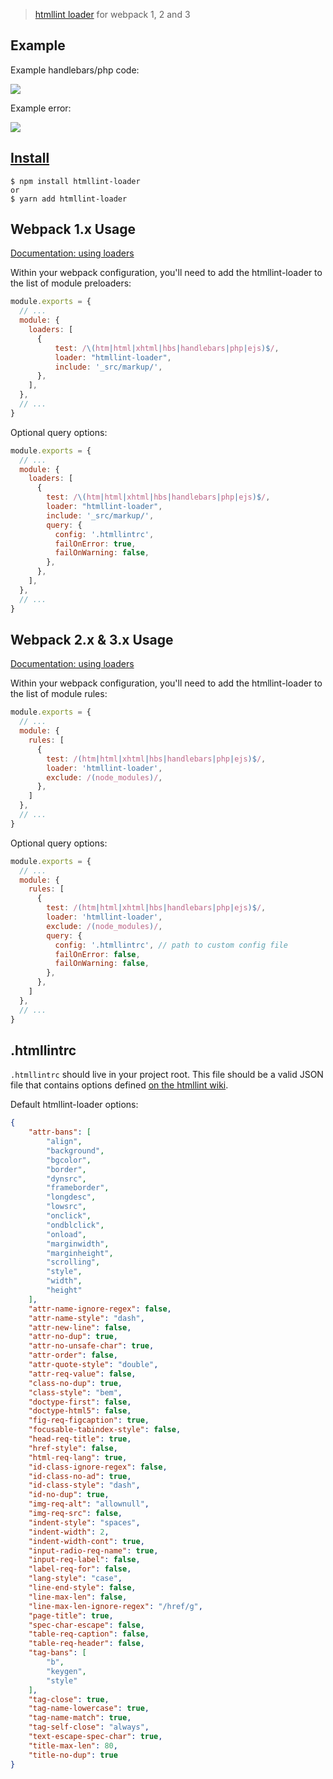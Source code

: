 > [htmllint loader](https://github.com/TheBlackBolt/htmllint-loader) for webpack 1, 2 and 3

## Example
Example handlebars/php code:

![](http://i.imgur.com/npHAmEy.png)

Example error:

![](http://i.imgur.com/y3Ys8Au.png)

## [Install](https://github.com/TheBlackBolt/htmllint-loader)

```console
$ npm install htmllint-loader
or
$ yarn add htmllint-loader
```

## Webpack 1.x Usage
[Documentation: using loaders](http://webpack.github.io/docs/using-loaders.html)

Within your webpack configuration, you'll need to add the htmllint-loader to the list of module preloaders:

```javascript
module.exports = {
  // ...
  module: {
    loaders: [
      {
          test: /\(htm|html|xhtml|hbs|handlebars|php|ejs)$/,
          loader: "htmllint-loader",
          include: '_src/markup/',
      },
    ],
  },
  // ...
}
```

Optional query options:

```javascript
module.exports = {
  // ...
  module: {
    loaders: [
      {
        test: /\(htm|html|xhtml|hbs|handlebars|php|ejs)$/,
        loader: "htmllint-loader",
        include: '_src/markup/',
        query: {
          config: '.htmllintrc',
          failOnError: true,
          failOnWarning: false,
        },
      },
    ],
  },
  // ...
}
```

## Webpack 2.x & 3.x Usage
[Documentation: using loaders](https://webpack.js.org/concepts/loaders/)

Within your webpack configuration, you'll need to add the htmllint-loader to the list of module rules:

```javascript
module.exports = {
  // ...
  module: {
    rules: [
      {
        test: /(htm|html|xhtml|hbs|handlebars|php|ejs)$/,
        loader: 'htmllint-loader',
        exclude: /(node_modules)/,
      },
    ]
  },
  // ...
}
```

Optional query options:

```javascript
module.exports = {
  // ...
  module: {
    rules: [
      {
        test: /(htm|html|xhtml|hbs|handlebars|php|ejs)$/,
        loader: 'htmllint-loader',
        exclude: /(node_modules)/,
        query: {
          config: '.htmllintrc', // path to custom config file
          failOnError: false,
          failOnWarning: false,
        },
      },
    ]
  },
  // ...
}
```

## .htmllintrc
`.htmllintrc` should live in your project root. This file should be a valid JSON file that contains options defined
[on the htmllint wiki](https://github.com/htmllint/htmllint/wiki/Options).

Default htmllint-loader options:

```json
{
    "attr-bans": [
        "align",
        "background",
        "bgcolor",
        "border",
        "dynsrc",
        "frameborder",
        "longdesc",
        "lowsrc",
        "onclick",
        "ondblclick",
        "onload",
        "marginwidth",
        "marginheight",
        "scrolling",
        "style",
        "width",
        "height"
    ],
    "attr-name-ignore-regex": false,
    "attr-name-style": "dash",
    "attr-new-line": false,
    "attr-no-dup": true,
    "attr-no-unsafe-char": true,
    "attr-order": false,
    "attr-quote-style": "double",
    "attr-req-value": false,
    "class-no-dup": true,
    "class-style": "bem",
    "doctype-first": false,
    "doctype-html5": false,
    "fig-req-figcaption": true,
    "focusable-tabindex-style": false,
    "head-req-title": true,
    "href-style": false,
    "html-req-lang": true,
    "id-class-ignore-regex": false,
    "id-class-no-ad": true,
    "id-class-style": "dash",
    "id-no-dup": true,
    "img-req-alt": "allownull",
    "img-req-src": false,
    "indent-style": "spaces",
    "indent-width": 2,
    "indent-width-cont": true,
    "input-radio-req-name": true,
    "input-req-label": false,
    "label-req-for": false,
    "lang-style": "case",
    "line-end-style": false,
    "line-max-len": false,
    "line-max-len-ignore-regex": "/href/g",
    "page-title": true,
    "spec-char-escape": false,
    "table-req-caption": false,
    "table-req-header": false,
    "tag-bans": [
        "b",
        "keygen",
        "style"
    ],
    "tag-close": true,
    "tag-name-lowercase": true,
    "tag-name-match": true,
    "tag-self-close": "always",
    "text-escape-spec-char": true,
    "title-max-len": 80,
    "title-no-dup": true
}
```
